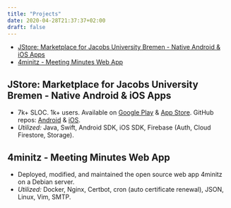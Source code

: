 ```yaml
---
title: "Projects"
date: 2020-04-28T21:37:37+02:00
draft: false
---
```


* [JStore: Marketplace for Jacobs University Bremen - Native Android & iOS Apps](#jstore-marketplace-for-jacobs-university-bremen---native-android--ios-apps)
* [4minitz - Meeting Minutes Web App](#4minitz---meeting-minutes-web-app)

## JStore: Marketplace for Jacobs University Bremen - Native Android & iOS Apps

* 7k+ SLOC. 1k+ users. Available on [Google Play](https://play.google.com/store/apps/details?id=com.tillchen.jstore) & [App Store](https://apps.apple.com/us/app/jstore/id1492876079). GitHub repos: [Android](https://github.com/tillchen/JStore_Android) & [iOS](https://github.com/tillchen/JStore_iOS).
* *Utilized:* Java, Swift, Android SDK, iOS SDK, Firebase (Auth, Cloud Firestore, Storage).

## 4minitz - Meeting Minutes Web App

* Deployed, modified, and maintained the open source web app 4minitz on a Debian server.
* *Utilized:* Docker, Nginx, Certbot, cron (auto certificate renewal), JSON, Linux, Vim, SMTP.